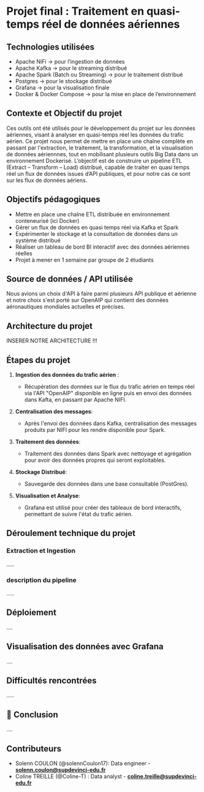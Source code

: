 # Projet final : Traitement en quasi-temps réel de données aériennes

## Technologies utilisées
- Apache NiFi → pour l’ingestion de données
- Apache Kafka → pour le streaming distribué
- Apache Spark (Batch ou Streaming) → pour le traitement distribué
- Postgres → pour le stockage distribué
- Grafana → pour la visualisation finale
- Docker & Docker Compose → pour la mise en place de l’environnement 

## Contexte et Objectif du projet
Ces outils ont été utilisés pour le développement du projet sur les données aériennes, visant à analyser en quasi-temps réel les données du trafic aérien. Ce projet nous permet de mettre en place une chaîne complète en passant par l'extraction, le traitement, la transformation, et la visualisation de données aériennnes, tout en mobilisant plusieurs outils Big Data dans un 
environnement Dockerisé. 
L’objectif est de construire un pipeline ETL (Extract – Transform – Load) distribué, capable de traiter en quasi temps réel un flux de données issues d’API publiques, et pour notre cas ce sont sur les flux de données aériens.

## Objectifs pédagogiques 
- Mettre en place une chaîne ETL distribuée en environnement conteneurisé (ici Docker)
- Gérer un flux de données en quasi temps réel via Kafka et Spark
- Expérimenter le stockage et la consultation de données dans un système distribué 
- Réaliser un tableau de bord BI interactif avec des données aériennes réelles 
- Projet à mener en 1 semaine par groupe de 2 étudiants 

## Source de données / API utilisée
Nous avions un choix d'API à faire parmi plusieurs API publique et aérienne et notre choix s'est porté sur OpenAIP qui contient des données aéronautiques mondiales actuelles et précises.

## Architecture du projet 
INSERER NOTRE ARCHITECTURE !!!

## Étapes du projet

1. **Ingestion des données du trafic aérien** :
   - Récupération des données sur le flux du trafic aérien en temps réel via l'API "OpenAIP" disponible en ligne puis en envoi des données dans Kafta, en passant par Apache NIFI.
  
2. **Centralisation des messages**:
   - Après l'envoi des données dans Kafka, centralisation des messages produits par NIFI pour les rendre disponible pour Spark.

3. **Traitement des données**:
   - Traitement des données dans Spark avec nettoyage et agrégation pour avoir des données propres qui seront exploitables.
   
4. **Stockage Distribué**:
   - Sauvegarde des données dans une base consultable (PostGres).
     
5. **Visualisation et Analyse**:
   - Grafana est utilisé pour créer des tableaux de bord interactifs, permettant de suivre l'état du trafic aérien.

## Déroulement technique du projet
### Extraction et Ingestion
.....
### description du pipeline
.....

## Déploiement 
....

## Visualisation des données avec Grafana
....

## Difficultés rencontrées
.....

## 📜 Conclusion <a name="conclusion"></a>
....

## Contributeurs
- Solenn COULON (@solennCoulon17): Data engineer - **solenn.coulon@supdevinci-edu.fr**
- Coline TREILLE (@Coline-T) : Data analyst - **coline.treille@supdevinci-edu.fr**


